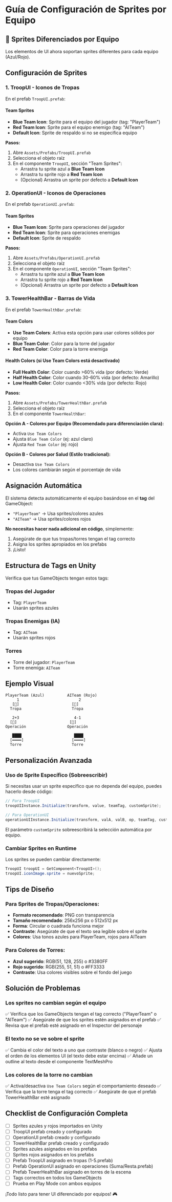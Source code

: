 # Guía de Configuración de Sprites por Equipo

## 🎨 Sprites Diferenciados por Equipo

Los elementos de UI ahora soportan sprites diferentes para cada equipo (Azul/Rojo).

## Configuración de Sprites

### 1. TroopUI - Iconos de Tropas

En el prefab `TroopUI.prefab`:

#### Team Sprites
- **Blue Team Icon**: Sprite para el equipo del jugador (tag: "PlayerTeam")
- **Red Team Icon**: Sprite para el equipo enemigo (tag: "AITeam")
- **Default Icon**: Sprite de respaldo si no se especifica equipo

**Pasos:**
1. Abre `Assets/Prefabs/TroopUI.prefab`
2. Selecciona el objeto raíz
3. En el componente `TroopUI`, sección "Team Sprites":
   - Arrastra tu sprite azul a **Blue Team Icon**
   - Arrastra tu sprite rojo a **Red Team Icon**
   - (Opcional) Arrastra un sprite por defecto a **Default Icon**

### 2. OperationUI - Iconos de Operaciones

En el prefab `OperationUI.prefab`:

#### Team Sprites
- **Blue Team Icon**: Sprite para operaciones del jugador
- **Red Team Icon**: Sprite para operaciones enemigas
- **Default Icon**: Sprite de respaldo

**Pasos:**
1. Abre `Assets/Prefabs/OperationUI.prefab`
2. Selecciona el objeto raíz
3. En el componente `OperationUI`, sección "Team Sprites":
   - Arrastra tu sprite azul a **Blue Team Icon**
   - Arrastra tu sprite rojo a **Red Team Icon**
   - (Opcional) Arrastra un sprite por defecto a **Default Icon**

### 3. TowerHealthBar - Barras de Vida

En el prefab `TowerHealthBar.prefab`:

#### Team Colors
- **Use Team Colors**: Activa esta opción para usar colores sólidos por equipo
- **Blue Team Color**: Color para la torre del jugador
- **Red Team Color**: Color para la torre enemiga

#### Health Colors (si Use Team Colors está desactivado)
- **Full Health Color**: Color cuando >60% vida (por defecto: Verde)
- **Half Health Color**: Color cuando 30-60% vida (por defecto: Amarillo)
- **Low Health Color**: Color cuando <30% vida (por defecto: Rojo)

**Pasos:**
1. Abre `Assets/Prefabs/TowerHealthBar.prefab`
2. Selecciona el objeto raíz
3. En el componente `TowerHealthBar`:

**Opción A - Colores por Equipo (Recomendado para diferenciación clara):**
   - Activa `Use Team Colors`
   - Ajusta `Blue Team Color` (ej: azul claro)
   - Ajusta `Red Team Color` (ej: rojo)

**Opción B - Colores por Salud (Estilo tradicional):**
   - Desactiva `Use Team Colors`
   - Los colores cambiarán según el porcentaje de vida

## Asignación Automática

El sistema detecta automáticamente el equipo basándose en el **tag** del GameObject:
- `"PlayerTeam"` → Usa sprites/colores azules
- `"AITeam"` → Usa sprites/colores rojos

**No necesitas hacer nada adicional en código**, simplemente:
1. Asegúrate de que tus tropas/torres tengan el tag correcto
2. Asigna los sprites apropiados en los prefabs
3. ¡Listo!

## Estructura de Tags en Unity

Verifica que tus GameObjects tengan estos tags:

### Tropas del Jugador
- Tag: `PlayerTeam`
- Usarán sprites azules

### Tropas Enemigas (IA)
- Tag: `AITeam`
- Usarán sprites rojos

### Torres
- Torre del jugador: `PlayerTeam`
- Torre enemiga: `AITeam`

## Ejemplo Visual

```
PlayerTeam (Azul)          AITeam (Rojo)
     1                          2
   [🔵]                       [🔴]
  Tropa                      Tropa

   2+3                        4-1
  [🔵]                       [🔴]
Operación                  Operación

   ████                       ████
  [━━━━]                     [━━━━]
  Torre                      Torre
```

## Personalización Avanzada

### Uso de Sprite Específico (Sobreescribir)

Si necesitas usar un sprite específico que no dependa del equipo, puedes hacerlo desde código:

```csharp
// Para TroopUI
troopUIInstance.Initialize(transform, value, teamTag, customSprite);

// Para OperationUI
operationUIInstance.Initialize(transform, valA, valB, op, teamTag, customSprite);
```

El parámetro `customSprite` sobreescribirá la selección automática por equipo.

### Cambiar Sprites en Runtime

Los sprites se pueden cambiar directamente:

```csharp
TroopUI troopUI = GetComponent<TroopUI>();
troopUI.iconImage.sprite = nuevoSprite;
```

## Tips de Diseño

### Para Sprites de Tropas/Operaciones:
- **Formato recomendado**: PNG con transparencia
- **Tamaño recomendado**: 256x256 px o 512x512 px
- **Forma**: Circular o cuadrada funciona mejor
- **Contraste**: Asegúrate de que el texto sea legible sobre el sprite
- **Colores**: Usa tonos azules para PlayerTeam, rojos para AITeam

### Para Colores de Torres:
- **Azul sugerido**: RGB(51, 128, 255) o #3380FF
- **Rojo sugerido**: RGB(255, 51, 51) o #FF3333
- **Contraste**: Usa colores visibles sobre el fondo del juego

## Solución de Problemas

### Los sprites no cambian según el equipo
✅ Verifica que los GameObjects tengan el tag correcto ("PlayerTeam" o "AITeam")
✅ Asegúrate de que los sprites estén asignados en el prefab
✅ Revisa que el prefab esté asignado en el Inspector del personaje

### El texto no se ve sobre el sprite
✅ Cambia el color del texto a uno que contraste (blanco o negro)
✅ Ajusta el orden de los elementos UI (el texto debe estar encima)
✅ Añade un outline al texto desde el componente TextMeshPro

### Los colores de la torre no cambian
✅ Activa/desactiva `Use Team Colors` según el comportamiento deseado
✅ Verifica que la torre tenga el tag correcto
✅ Asegúrate de que el prefab TowerHealthBar esté asignado

## Checklist de Configuración Completa

- [ ] Sprites azules y rojos importados en Unity
- [ ] TroopUI prefab creado y configurado
- [ ] OperationUI prefab creado y configurado
- [ ] TowerHealthBar prefab creado y configurado
- [ ] Sprites azules asignados en los prefabs
- [ ] Sprites rojos asignados en los prefabs
- [ ] Prefab TroopUI asignado en tropas (1-5.prefab)
- [ ] Prefab OperationUI asignado en operaciones (Suma/Resta.prefab)
- [ ] Prefab TowerHealthBar asignado en torres de la escena
- [ ] Tags correctos en todos los GameObjects
- [ ] Prueba en Play Mode con ambos equipos

¡Todo listo para tener UI diferenciado por equipos! 🎮
